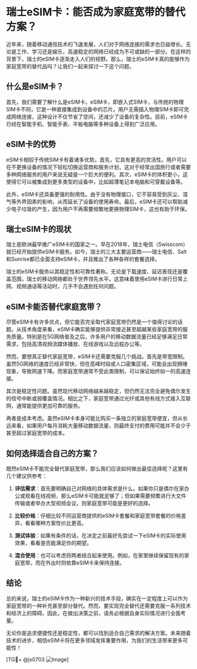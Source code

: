 # 瑞士eSIM卡：能否成为家庭宽带的替代方案？

近年来，随着移动通信技术的飞速发展，人们对于网络连接的需求也日益增长。无论是工作、学习还是娱乐，高速稳定的网络已经成为不可或缺的一部分。在这样的背景下，瑞士的eSIM卡逐渐走入人们的视野。那么，瑞士的eSIM卡真的能够作为家庭宽带的替代品吗？让我们一起来探讨一下这个问题。

## 什么是eSIM卡？

首先，我们需要了解什么是eSIM卡。eSIM卡，即嵌入式SIM卡，与传统的物理SIM卡不同，它是一种直接集成到设备中的芯片。用户无需插入物理SIM卡即可完成网络连接，这种设计不仅节省了空间，还减少了设备的复杂性。目前，eSIM卡已经在智能手机、智能手表、平板电脑等多种设备上得到广泛应用。

## eSIM卡的优势

eSIM卡相较于传统SIM卡有着诸多优势。首先，它具有更高的灵活性。用户可以在不更换设备的情况下轻松切换运营商和服务计划，这对于经常出国旅行或者需要多种网络服务的用户来说无疑是一个巨大的便利。其次，eSIM卡的体积更小，这使得它可以被集成到更多类型的设备中，比如超薄笔记本电脑和可穿戴设备等。

此外，eSIM卡还具备更强的耐用性。由于没有物理接口，它不容易受到灰尘、湿气等外界因素的影响，从而延长了设备的使用寿命。最后，eSIM卡还可以帮助减少电子垃圾的产生，因为用户不再需要频繁地更换物理SIM卡，这也有助于环保。

## 瑞士eSIM卡的现状

瑞士是欧洲最早推广eSIM卡的国家之一。早在2018年，瑞士电信（Swisscom）就已经开始提供eSIM卡服务。如今，瑞士的三大主要运营商——瑞士电信、Salt和Sunrise都已全面支持eSIM卡，并且推出了各种各样的套餐选择。

瑞士的eSIM卡服务以其稳定性和可靠性著称。无论是下载速度、延迟表现还是覆盖范围，瑞士的移动网络都处于世界领先水平。这意味着使用eSIM卡进行日常上网、视频通话等活动时，几乎不会遇到任何问题。

## eSIM卡能否替代家庭宽带？

尽管eSIM卡有许多优点，但它能否完全取代家庭宽带仍然是一个值得讨论的话题。从技术角度来看，eSIM卡确实能够提供非常接近甚至超越某些家庭宽带的服务质量。特别是在5G网络普及之后，许多用户的移动数据流量已经足够满足日常需求，包括高清视频流媒体播放、在线游戏以及远程办公等。

然而，要想真正替代家庭宽带，eSIM卡还需要克服几个挑战。首先是带宽限制。虽然5G网络的速度已经非常快，但在高峰时段或人口密集区域，可能会出现拥堵现象，导致网速下降。而家庭宽带通常不受此类限制，可以保证始终如一的高速连接。

其次是稳定性问题。虽然现代移动网络越来越稳定，但仍然无法完全避免偶尔发生的信号中断或弱覆盖情况。相比之下，家庭宽带通过光纤或其他有线方式接入互联网，通常能提供更加可靠的服务。

再者是成本考虑。虽然eSIM卡本身可能比购买一条独立的家庭宽带便宜，但从长远来看，如果用户每月消耗大量移动数据流量，则最终支付的费用可能并不会少于甚至超过家庭宽带的成本。

## 如何选择适合自己的方案？

既然eSIM卡不能完全替代家庭宽带，那么我们应该如何做出最佳选择呢？这里有几个建议供参考：

1. **评估需求**：首先要明确自己对网络的具体需求是什么。如果你只是偶尔在家办公或观看在线视频，那么eSIM卡可能就足够了；但如果需要频繁进行大文件传输或者举办大型视频会议，则家庭宽带可能是更好的选择。

2. **比较价格**：仔细比较不同运营商提供的eSIM卡套餐和家庭宽带套餐的价格差异，看看哪种方案性价比更高。

3. **测试体验**：如果有条件的话，在决定之前最好先尝试一下eSIM卡的实际使用效果，看看是否能满足你的期望。

4. **混合使用**：也可以考虑将两者结合起来使用。例如，在家里继续保留现有的家庭宽带，而在外出时则依靠eSIM卡来保持连接。

## 结论

总的来说，瑞士的eSIM卡作为一种新兴的技术手段，确实在一定程度上可以作为家庭宽带的一种补充甚至部分替代。然而，要实现完全替代还需要克服一系列技术和经济上的障碍。因此，在做出决策之前，请务必根据自身实际情况进行全面考量。

无论你是追求便捷性还是稳定性，都可以找到适合自己需求的解决方案。未来随着技术的进步，相信eSIM卡将在更多领域发挥重要作用，为我们的生活带来更多可能性！

[TG💪+ @jx0703 ![Image](https://github.com/user-attachments/assets/dbca1d08-cadb-493c-b0ec-ad6f7a83f270)]
